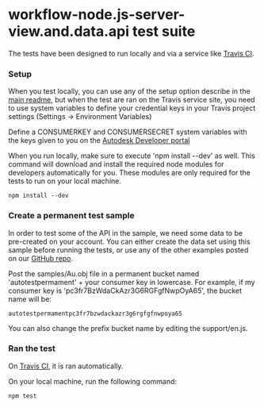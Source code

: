 # workflow-node.js-server-view.and.data.api test suite

The tests have been designed to run locally and via a service like [Travis CI](https://travis-ci.org/).


### Setup
When you test locally, you can use any of the setup option describe in the [main readme](../README.md), but when the test
are ran on the Travis service site, you need to use system variables to define your credential keys in your Travis project settings
(Settings -> Environment Variables)

Define a CONSUMERKEY and CONSUMERSECRET system variables with the keys given to you on the
[Autodesk Developer portal](https://developer.autodesk.com/)

When you run locally, make sure to execute 'npm install --dev' as well. This command will download and install the
required node modules for developers automatically for you.
These modules are only required for the tests to run on your local machine.<br />
```
npm install --dev
```

### Create a permanent test sample
In order to test some of the API in the sample, we need some data to be pre-created on your account. You can either create
the data set using this sample before running the tests, or use any of the other examples posted on our
[GitHub repo](https://github.com/Developer-Autodesk?utf8=%E2%9C%93&query=workflow).

Post the samples/Au.obj file in a permanent bucket named 'autotestpermament' + your consumer key in lowercase.
For example, if my consumer key is 'pc3fr7BzWdaCkAzr3G6RGFgfNwpOyA65', the bucket name will be: <br />
```
autotestpermamentpc3fr7bzwdackazr3g6rgfgfnwpoya65
```

You can also change the prefix bucket name by editing the support/en.js.

### Ran the test
On [Travis CI](https://travis-ci.org/), it is ran automatically.

On your local machine, run the following command: <br />
```
npm test
```
